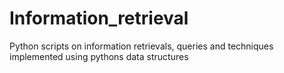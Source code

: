 # Information_retrieval
Python scripts on information retrievals, queries and techniques implemented using pythons data structures 
